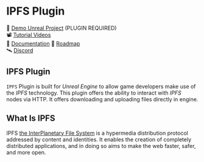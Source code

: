 # IPFS Plugin

🔌 [Demo Unreal Project](https://dev.azure.com/3StudioOnline/Public%20Resources/_git/IPFS) (PLUGIN REQUIRED) <br/>
📽 [Tutorial Videos](https://www.youtube.com/user/Venomek1985) <br/>
📖 [Documentation](https://3studioonline.github.io/TSIF-Documentation)
📆 [Roadmap](https://3studioonline.github.io/TSIF-Documentation/roadmap) <br/>
🛰 [Discord](http://discord.3studio.online) <br/>

## IPFS Plugin
`IPFS` Plugin is built for *Unreal Engine* to allow game developers make use of the *IPFS* technology.
This plugin offers the ability to interact with *IPFS* nodes via HTTP. It offers downloading and uploading files
directly in engine.

## What Is IPFS
IPFS [the InterPlanetary File System](https://docs.ipfs.tech/concepts/what-is-ipfs/) is a hypermedia distribution
protocol addressed by content and identities. It enables the creation of completely distributed applications,
and in doing so aims to make the web faster, safer, and more open.

